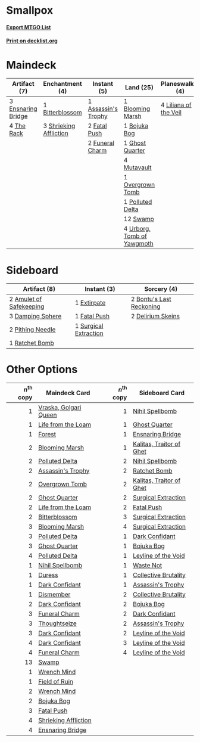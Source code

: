 # Smallpox

#### [Export MTGO List](../collection/Smallpox/Smallpox.txt)
#### [Print on decklist.org](http://decklist.org/?deckmain=1%09Assassin's%20Trophy%0A1%09Bitterblossom%0A1%09Blooming%20Marsh%0A1%09Bojuka%20Bog%0A1%09Collective%20Brutality%0A3%09Ensnaring%20Bridge%0A2%09Fatal%20Push%0A2%09Funeral%20Charm%0A1%09Ghost%20Quarter%0A4%09Inquisition%20of%20Kozilek%0A4%09Liliana%20of%20the%20Veil%0A4%09Mutavault%0A1%09Overgrown%20Tomb%0A1%09Polluted%20Delta%0A4%09Raven's%20Crime%0A3%09Shrieking%20Affliction%0A4%09Smallpox%0A12%09Swamp%0A4%09The%20Rack%0A2%09Thoughtseize%0A4%09Urborg,%20Tomb%20of%20Yawgmoth&deckside=2%09Amulet%20of%20Safekeeping%0A2%09Bontu's%20Last%20Reckoning%0A3%09Damping%20Sphere%0A2%09Delirium%20Skeins%0A1%09Extirpate%0A1%09Fatal%20Push%0A2%09Pithing%20Needle%0A1%09Ratchet%20Bomb%0A1%09Surgical%20Extraction)
# Maindeck

|                                        Artifact (7)                                         |                                         Enchantment (4)                                         |                                         Instant (5)                                          |                                              Land (25)                                              |                                        Planeswalker (4)                                        |                                           Sorcery (15)                                            |
|---------------------------------------------------------------------------------------------|-------------------------------------------------------------------------------------------------|----------------------------------------------------------------------------------------------|-----------------------------------------------------------------------------------------------------|------------------------------------------------------------------------------------------------|---------------------------------------------------------------------------------------------------|
|3 [Ensnaring Bridge](http://gatherer.wizards.com/Pages/Card/Details.aspx?multiverseid=442213)|1 [Bitterblossom](http://gatherer.wizards.com/Pages/Card/Details.aspx?multiverseid=397701)       |1 [Assassin's Trophy](http://gatherer.wizards.com/Pages/Card/Details.aspx?multiverseid=452902)|1 [Blooming Marsh](http://gatherer.wizards.com/Pages/Card/Details.aspx?multiverseid=417816)          |4 [Liliana of the Veil](http://gatherer.wizards.com/Pages/Card/Details.aspx?multiverseid=425901)|1 [Collective Brutality](http://gatherer.wizards.com/Pages/Card/Details.aspx?multiverseid=414380)  |
|4 [The Rack](http://gatherer.wizards.com/Pages/Card/Details.aspx?multiverseid=109725)        |3 [Shrieking Affliction](http://gatherer.wizards.com/Pages/Card/Details.aspx?multiverseid=265409)|2 [Fatal Push](http://gatherer.wizards.com/Pages/Card/Details.aspx?multiverseid=423724)       |1 [Bojuka Bog](http://gatherer.wizards.com/Pages/Card/Details.aspx?multiverseid=247536)              |                                                                                                |4 [Inquisition of Kozilek](http://gatherer.wizards.com/Pages/Card/Details.aspx?multiverseid=425900)|
|                                                                                             |                                                                                                 |2 [Funeral Charm](http://gatherer.wizards.com/Pages/Card/Details.aspx?multiverseid=3618)      |1 [Ghost Quarter](http://gatherer.wizards.com/Pages/Card/Details.aspx?multiverseid=430470)           |                                                                                                |4 [Raven's Crime](http://gatherer.wizards.com/Pages/Card/Details.aspx?multiverseid=370478)         |
|                                                                                             |                                                                                                 |                                                                                              |4 [Mutavault](http://gatherer.wizards.com/Pages/Card/Details.aspx?multiverseid=152724)               |                                                                                                |4 [Smallpox](http://gatherer.wizards.com/Pages/Card/Details.aspx?multiverseid=417484)              |
|                                                                                             |                                                                                                 |                                                                                              |1 [Overgrown Tomb](http://gatherer.wizards.com/Pages/Card/Details.aspx?multiverseid=405103)          |                                                                                                |2 [Thoughtseize](http://gatherer.wizards.com/Pages/Card/Details.aspx?multiverseid=438676)          |
|                                                                                             |                                                                                                 |                                                                                              |1 [Polluted Delta](http://gatherer.wizards.com/Pages/Card/Details.aspx?multiverseid=405104)          |                                                                                                |                                                                                                   |
|                                                                                             |                                                                                                 |                                                                                              |12 [Swamp](http://gatherer.wizards.com/Pages/Card/Details.aspx?multiverseid=439603)                  |                                                                                                |                                                                                                   |
|                                                                                             |                                                                                                 |                                                                                              |4 [Urborg, Tomb of Yawgmoth](http://gatherer.wizards.com/Pages/Card/Details.aspx?multiverseid=287330)|                                                                                                |                                                                                                   |


# Sideboard

|                                           Artifact (8)                                           |                                          Instant (3)                                           |                                            Sorcery (4)                                            |
|--------------------------------------------------------------------------------------------------|------------------------------------------------------------------------------------------------|---------------------------------------------------------------------------------------------------|
|2 [Amulet of Safekeeping](http://gatherer.wizards.com/Pages/Card/Details.aspx?multiverseid=447363)|1 [Extirpate](http://gatherer.wizards.com/Pages/Card/Details.aspx?multiverseid=370384)          |2 [Bontu's Last Reckoning](http://gatherer.wizards.com/Pages/Card/Details.aspx?multiverseid=430749)|
|3 [Damping Sphere](http://gatherer.wizards.com/Pages/Card/Details.aspx?multiverseid=443101)       |1 [Fatal Push](http://gatherer.wizards.com/Pages/Card/Details.aspx?multiverseid=423724)         |2 [Delirium Skeins](http://gatherer.wizards.com/Pages/Card/Details.aspx?multiverseid=425890)       |
|2 [Pithing Needle](http://gatherer.wizards.com/Pages/Card/Details.aspx?multiverseid=425815)       |1 [Surgical Extraction](http://gatherer.wizards.com/Pages/Card/Details.aspx?multiverseid=397706)|                                                                                                   |
|1 [Ratchet Bomb](http://gatherer.wizards.com/Pages/Card/Details.aspx?multiverseid=205482)         |                                                                                                |                                                                                                   |


# Other Options

|*n*<sup>th</sup> copy|                                         Maindeck Card                                          |*n*<sup>th</sup> copy|                                          Sideboard Card                                           |
|--------------------:|------------------------------------------------------------------------------------------------|--------------------:|---------------------------------------------------------------------------------------------------|
|                    1|[Vraska, Golgari Queen](http://gatherer.wizards.com/Pages/Card/Details.aspx?multiverseid=452963)|                    1|[Nihil Spellbomb](http://gatherer.wizards.com/Pages/Card/Details.aspx?multiverseid=442215)         |
|                    1|[Life from the Loam](http://gatherer.wizards.com/Pages/Card/Details.aspx?multiverseid=370398)   |                    1|[Ghost Quarter](http://gatherer.wizards.com/Pages/Card/Details.aspx?multiverseid=430470)           |
|                    1|[Forest](http://gatherer.wizards.com/Pages/Card/Details.aspx?multiverseid=439605)               |                    1|[Ensnaring Bridge](http://gatherer.wizards.com/Pages/Card/Details.aspx?multiverseid=442213)        |
|                    2|[Blooming Marsh](http://gatherer.wizards.com/Pages/Card/Details.aspx?multiverseid=417816)       |                    1|[Kalitas, Traitor of Ghet](http://gatherer.wizards.com/Pages/Card/Details.aspx?multiverseid=407596)|
|                    2|[Polluted Delta](http://gatherer.wizards.com/Pages/Card/Details.aspx?multiverseid=405104)       |                    2|[Nihil Spellbomb](http://gatherer.wizards.com/Pages/Card/Details.aspx?multiverseid=442215)         |
|                    2|[Assassin's Trophy](http://gatherer.wizards.com/Pages/Card/Details.aspx?multiverseid=452902)    |                    2|[Ratchet Bomb](http://gatherer.wizards.com/Pages/Card/Details.aspx?multiverseid=205482)            |
|                    2|[Overgrown Tomb](http://gatherer.wizards.com/Pages/Card/Details.aspx?multiverseid=405103)       |                    2|[Kalitas, Traitor of Ghet](http://gatherer.wizards.com/Pages/Card/Details.aspx?multiverseid=407596)|
|                    2|[Ghost Quarter](http://gatherer.wizards.com/Pages/Card/Details.aspx?multiverseid=430470)        |                    2|[Surgical Extraction](http://gatherer.wizards.com/Pages/Card/Details.aspx?multiverseid=397706)     |
|                    2|[Life from the Loam](http://gatherer.wizards.com/Pages/Card/Details.aspx?multiverseid=370398)   |                    2|[Fatal Push](http://gatherer.wizards.com/Pages/Card/Details.aspx?multiverseid=423724)              |
|                    2|[Bitterblossom](http://gatherer.wizards.com/Pages/Card/Details.aspx?multiverseid=397701)        |                    3|[Surgical Extraction](http://gatherer.wizards.com/Pages/Card/Details.aspx?multiverseid=397706)     |
|                    3|[Blooming Marsh](http://gatherer.wizards.com/Pages/Card/Details.aspx?multiverseid=417816)       |                    4|[Surgical Extraction](http://gatherer.wizards.com/Pages/Card/Details.aspx?multiverseid=397706)     |
|                    3|[Polluted Delta](http://gatherer.wizards.com/Pages/Card/Details.aspx?multiverseid=405104)       |                    1|[Dark Confidant](http://gatherer.wizards.com/Pages/Card/Details.aspx?multiverseid=370413)          |
|                    3|[Ghost Quarter](http://gatherer.wizards.com/Pages/Card/Details.aspx?multiverseid=430470)        |                    1|[Bojuka Bog](http://gatherer.wizards.com/Pages/Card/Details.aspx?multiverseid=247536)              |
|                    4|[Polluted Delta](http://gatherer.wizards.com/Pages/Card/Details.aspx?multiverseid=405104)       |                    1|[Leyline of the Void](http://gatherer.wizards.com/Pages/Card/Details.aspx?multiverseid=205013)     |
|                    1|[Nihil Spellbomb](http://gatherer.wizards.com/Pages/Card/Details.aspx?multiverseid=442215)      |                    1|[Waste Not](http://gatherer.wizards.com/Pages/Card/Details.aspx?multiverseid=420734)               |
|                    1|[Duress](http://gatherer.wizards.com/Pages/Card/Details.aspx?multiverseid=270465)               |                    1|[Collective Brutality](http://gatherer.wizards.com/Pages/Card/Details.aspx?multiverseid=414380)    |
|                    1|[Dark Confidant](http://gatherer.wizards.com/Pages/Card/Details.aspx?multiverseid=370413)       |                    1|[Assassin's Trophy](http://gatherer.wizards.com/Pages/Card/Details.aspx?multiverseid=452902)       |
|                    1|[Dismember](http://gatherer.wizards.com/Pages/Card/Details.aspx?multiverseid=397830)            |                    2|[Collective Brutality](http://gatherer.wizards.com/Pages/Card/Details.aspx?multiverseid=414380)    |
|                    2|[Dark Confidant](http://gatherer.wizards.com/Pages/Card/Details.aspx?multiverseid=370413)       |                    2|[Bojuka Bog](http://gatherer.wizards.com/Pages/Card/Details.aspx?multiverseid=247536)              |
|                    3|[Funeral Charm](http://gatherer.wizards.com/Pages/Card/Details.aspx?multiverseid=3618)          |                    2|[Dark Confidant](http://gatherer.wizards.com/Pages/Card/Details.aspx?multiverseid=370413)          |
|                    3|[Thoughtseize](http://gatherer.wizards.com/Pages/Card/Details.aspx?multiverseid=438676)         |                    2|[Assassin's Trophy](http://gatherer.wizards.com/Pages/Card/Details.aspx?multiverseid=452902)       |
|                    3|[Dark Confidant](http://gatherer.wizards.com/Pages/Card/Details.aspx?multiverseid=370413)       |                    2|[Leyline of the Void](http://gatherer.wizards.com/Pages/Card/Details.aspx?multiverseid=205013)     |
|                    4|[Dark Confidant](http://gatherer.wizards.com/Pages/Card/Details.aspx?multiverseid=370413)       |                    3|[Leyline of the Void](http://gatherer.wizards.com/Pages/Card/Details.aspx?multiverseid=205013)     |
|                    4|[Funeral Charm](http://gatherer.wizards.com/Pages/Card/Details.aspx?multiverseid=3618)          |                    4|[Leyline of the Void](http://gatherer.wizards.com/Pages/Card/Details.aspx?multiverseid=205013)     |
|                   13|[Swamp](http://gatherer.wizards.com/Pages/Card/Details.aspx?multiverseid=439603)                |                     |                                                                                                   |
|                    1|[Wrench Mind](http://gatherer.wizards.com/Pages/Card/Details.aspx?multiverseid=438681)          |                     |                                                                                                   |
|                    1|[Field of Ruin](http://gatherer.wizards.com/Pages/Card/Details.aspx?multiverseid=435415)        |                     |                                                                                                   |
|                    2|[Wrench Mind](http://gatherer.wizards.com/Pages/Card/Details.aspx?multiverseid=438681)          |                     |                                                                                                   |
|                    2|[Bojuka Bog](http://gatherer.wizards.com/Pages/Card/Details.aspx?multiverseid=247536)           |                     |                                                                                                   |
|                    3|[Fatal Push](http://gatherer.wizards.com/Pages/Card/Details.aspx?multiverseid=423724)           |                     |                                                                                                   |
|                    4|[Shrieking Affliction](http://gatherer.wizards.com/Pages/Card/Details.aspx?multiverseid=265409) |                     |                                                                                                   |
|                    4|[Ensnaring Bridge](http://gatherer.wizards.com/Pages/Card/Details.aspx?multiverseid=442213)     |                     |                                                                                                   |

